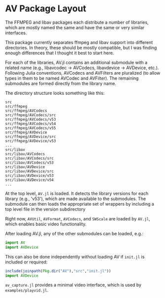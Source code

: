 AV Package Layout
=================

The FFMPEG and libav packages each distribute a number of libraries, which are mostly named the same and have the same or very similar interfaces.  

This package currently separates ffmpeg and libav support into different directories.  In theory, these should be mostly compatible, but I was finding enough differences that I thought it best to start here.

For each of the libraries, AV.jl contains an additional submodule with a related name (e.g., libavcodec -> AVCodecs, libavdevice -> AVDevice, etc.).  Following Julia conventions, AVCodecs and AVFilters are pluralized (to allow types in them to be named AVCodec and AVFilter).  The remaining submodules are formed directly from the library name.

The directory structure looks something like this:

```
src
src/ffmpeg
src/ffmpeg/AVCodecs
src/ffmpeg/AVCodecs/src
src/ffmpeg/AVCodecs/v53
src/ffmpeg/AVCodecs/v54
src/ffmpeg/AVCodecs/v55
src/ffmpeg/AVDevice
src/ffmpeg/AVDevice/src
src/ffmpeg/AVDevice/v53
...
src/libav
src/libav/AVCodecs
src/libav/AVCodecs/src
src/libav/AVCodecs/v53
src/libav/AVDevice
src/libav/AVDevice/src
src/libav/AVDevice/v53
src/libav/AVDevice/v54
...
```

At the top level, `AV.jl` is loaded.  It detects the library versions for each library (e.g., 'v53'), which are made available to the submodules.  The submodule can then loads the appropriate set of wrappers by including a top level file in the version subdirectory

Right now, `AVUtil`, `AVFormat`, `AVCodecs`, and `SWScale` are loaded by `AV.jl`, which enables basic video functionality.

After loading AV.jl, any of the other submodules can be loaded, e.g.:

```julia
import AV
import AVDevice
```

This can also be done independently without loading AV if `init.jl` is included or required:

```julia
include(joinpath(Pkg.dir("AV"),"src","init.jl"))
import AVDevice
```

`av_capture.jl` provides a minimal video interface, which is used by `examples/playvid.jl`.

